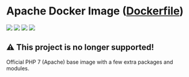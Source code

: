 # Apache Docker Image ([Dockerfile](Dockerfile))
[![](https://images.microbadger.com/badges/image/vladgh/apache.svg)](https://microbadger.com/images/vladgh/apache "Get your own image badge on microbadger.com")
[![](https://images.microbadger.com/badges/version/vladgh/apache.svg)](https://microbadger.com/images/vladgh/apache "Get your own version badge on microbadger.com")
[![](https://images.microbadger.com/badges/commit/vladgh/apache.svg)](https://microbadger.com/images/vladgh/apache "Get your own commit badge on microbadger.com")
[![](https://images.microbadger.com/badges/license/vladgh/apache.svg)](https://microbadger.com/images/vladgh/apache "Get your own license badge on microbadger.com")

## **⚠️ This project is no longer supported!**

Official PHP 7 (Apache) base image with a few extra packages and modules.
